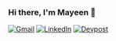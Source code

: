 ### Hi there, I'm Mayeen 👋

[![Gmail](https://img.shields.io/badge/Gmail-D14836?style=for-the-badge&logo=gmail&logoColor=white)](mailto:mayeen.ayoub@gmail.com)
[![LinkedIn](https://img.shields.io/badge/LinkedIn-0077B5?style=for-the-badge&logo=linkedin&logoColor=white)](https://www.linkedin.com/in/mayeen-ayoub/)
[![Devpost](https://img.shields.io/badge/DevPost-003e54?style=for-the-badge&logo=devpost&logoColor=white)](https://devpost.com/mayeen-ayoub)

<!--
[![Portfolio](https://img.shields.io/badge/hajarassim-000000?style=for-the-badge&logo=About.me&logoColor=white)](https://www.H.com/)
**mayeen-ayoub/mayeen-ayoub** is a ✨ _special_ ✨ repository because its `README.md` (this file) appears on your GitHub profile.

Here are some ideas to get you started:

- 🔭 I’m currently working on ...
- 🌱 I’m currently learning ...
- 👯 I’m looking to collaborate on ...
- 🤔 I’m looking for help with ...
- 💬 Ask me about ...
- 📫 How to reach me: ...
- 😄 Pronouns: ...
- ⚡ Fun fact: ...
-->
